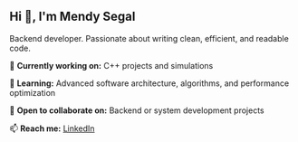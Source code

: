 ## Hi 👋, I'm Mendy Segal

Backend developer. Passionate about writing clean, efficient, and readable code.

🚀 **Currently working on:**
C++ projects and simulations

🌱 **Learning:**
Advanced software architecture, algorithms, and performance optimization

🤝 **Open to collaborate on:** 
Backend or system development projects

📫 **Reach me:** 
[LinkedIn](https://www.linkedin.com/in/mendy-segal/)
